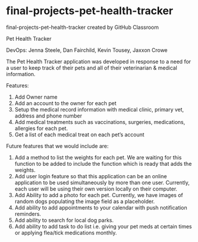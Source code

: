 # final-projects-pet-health-tracker
final-projects-pet-health-tracker created by GitHub Classroom

Pet Health Tracker

DevOps: Jenna Steele, Dan Fairchild, Kevin Tousey, Jaxxon Crowe

The Pet Health Tracker application was developed in response to a need for a user to keep track of their pets and all of their veterinarian & medical information.  

Features:
1) Add Owner name
2) Add an account to the owner for each pet
3) Setup the medical record information with medical clinic, primary vet, address and phone number
4) Add medical treatments such as vaccinations, surgeries, medications, allergies for each pet.
5) Get a list of each medical treat on each pet’s account


Future features that we would include are:
1) Add a method to list the weights for each pet.  We are waiting for this function to be added to include the function which is ready that adds the weights.
2) Add user login feature so that this application can be an online application to be used simultaneously by more than one user.  Currently, each user will be using their own version locally on their computer.
3) Add Ability to add a photo for each pet.  Currently, we have images of random dogs populating the image field as a placeholder.  
4) Add ability to add appointments to your calendar with push notification reminders.
5) Add ability to search for local dog parks.
6) Add ability to add task to do list i.e. giving your pet meds at certain times or applying flea/tick medications monthly.
